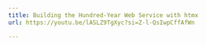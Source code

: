 ```yaml
---
title: Building the Hundred-Year Web Service with htmx
url: https://youtu.be/lASLZ9TgXyc?si=Z-l-QsIwpCffAfWn

---
```

